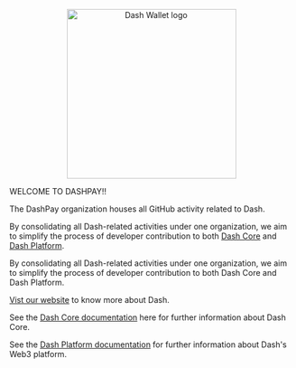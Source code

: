 <p align="center" >
<img src="https://docs.dash.org/en/stable/_images/dash_logo.png" alt="Dash Wallet logo" title="Dash Wallet" width="300">
</p>

WELCOME TO DASHPAY!!

The DashPay organization houses all GitHub activity related to Dash.

By consolidating all Dash-related activities under one organization, we aim to simplify the process of developer contribution to both [Dash Core](https://github.com/dashpay/dash) and [Dash Platform](https://github.com/dashpay/platform).

By consolidating all Dash-related activities under one organization, we aim to simplify the process of developer contribution to both Dash Core and Dash Platform.

[Vist our website](https://www.dash.org/) to know more about Dash. 

See the [Dash Core documentation](https://dashcore.readme.io/) here for further information about Dash Core.

See the [Dash Platform documentation](https://dashplatform.readme.io/docs) for further information about Dash's Web3 platform.